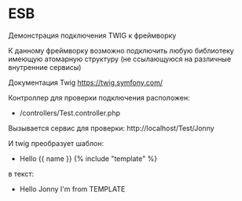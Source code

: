 # ESB
Демонстрация подключения TWIG к фреймворку

К данному фреймворку возможно подключить любую библиотеку имеющую атомарную структуру (не ссылающуюся на различные внутренние сервисы) 

Документация Twig https://twig.symfony.com/

Контроллер для проверки подключения расположен:
* /controllers/Test.controller.php

Вызывается сервис для проверки: http://localhost/Test/Jonny

И twig преобразует шаблон:
 - Hello {{ name }} {% include "template" %}

в текст:
 - Hello Jonny I'm from TEMPLATE